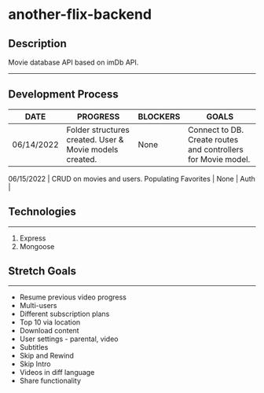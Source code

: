 # another-flix-backend

## Description
Movie database API based on imDb API.

***

## Development Process

DATE | PROGRESS | BLOCKERS | GOALS |
----- | ----- | ----- | -----| 
06/14/2022 | Folder structures created. User & Movie models created. | None | Connect to DB. Create routes and controllers for Movie model. |

06/15/2022 | CRUD on movies and users. Populating Favorites | None | Auth |

## Technologies

*** 

1. Express
2. Mongoose

## Stretch Goals

***

- Resume previous video progress
- Multi-users
- Different subscription plans
- Top 10 via location
- Download content
- User settings - parental, video
- Subtitles
- Skip and Rewind
- Skip Intro
- Videos in diff language
- Share functionality